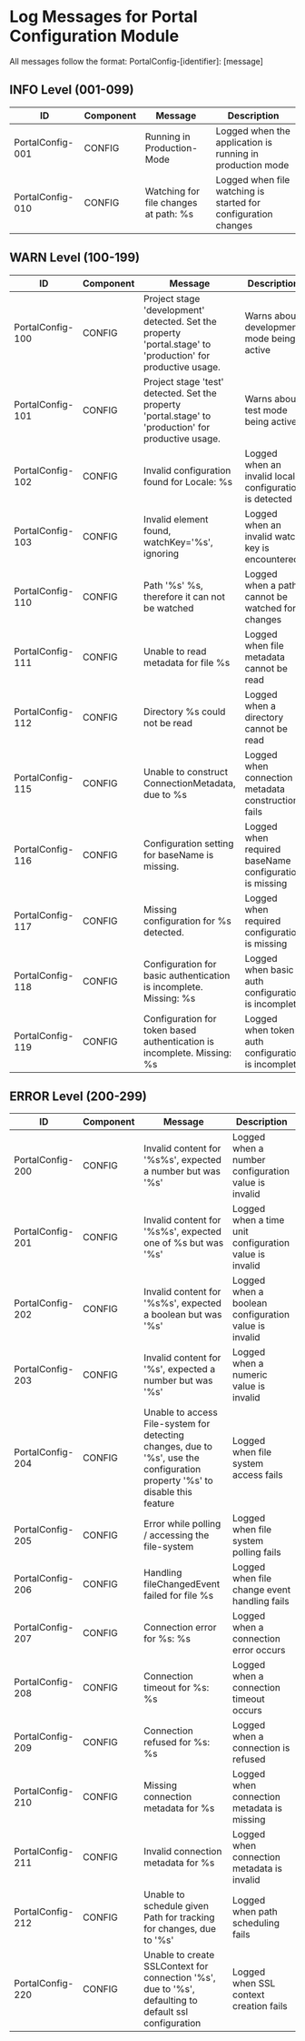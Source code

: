 # Log Messages for Portal Configuration Module

All messages follow the format: PortalConfig-[identifier]: [message]

## INFO Level (001-099)

| ID | Component | Message | Description |
|----|-----------|---------|-------------|
| PortalConfig-001 | CONFIG | Running in Production-Mode | Logged when the application is running in production mode |
| PortalConfig-010 | CONFIG | Watching for file changes at path: %s | Logged when file watching is started for configuration changes |

## WARN Level (100-199)

| ID | Component | Message | Description |
|----|-----------|---------|-------------|
| PortalConfig-100 | CONFIG | Project stage 'development' detected. Set the property 'portal.stage' to 'production' for productive usage. | Warns about development mode being active |
| PortalConfig-101 | CONFIG | Project stage 'test' detected. Set the property 'portal.stage' to 'production' for productive usage. | Warns about test mode being active |
| PortalConfig-102 | CONFIG | Invalid configuration found for Locale: %s | Logged when an invalid locale configuration is detected |
| PortalConfig-103 | CONFIG | Invalid element found, watchKey='%s', ignoring | Logged when an invalid watch key is encountered |
| PortalConfig-110 | CONFIG | Path '%s' %s, therefore it can not be watched | Logged when a path cannot be watched for changes |
| PortalConfig-111 | CONFIG | Unable to read metadata for file %s | Logged when file metadata cannot be read |
| PortalConfig-112 | CONFIG | Directory %s could not be read | Logged when a directory cannot be read |
| PortalConfig-115 | CONFIG | Unable to construct ConnectionMetadata, due to %s | Logged when connection metadata construction fails |
| PortalConfig-116 | CONFIG | Configuration setting for baseName is missing. | Logged when required baseName configuration is missing |
| PortalConfig-117 | CONFIG | Missing configuration for %s detected. | Logged when required configuration is missing |
| PortalConfig-118 | CONFIG | Configuration for basic authentication is incomplete. Missing: %s | Logged when basic auth configuration is incomplete |
| PortalConfig-119 | CONFIG | Configuration for token based authentication is incomplete. Missing: %s | Logged when token auth configuration is incomplete |

## ERROR Level (200-299)

| ID | Component | Message | Description |
|----|-----------|---------|-------------|
| PortalConfig-200 | CONFIG | Invalid content for '%s%s', expected a number but was '%s' | Logged when a number configuration value is invalid |
| PortalConfig-201 | CONFIG | Invalid content for '%s%s', expected one of %s but was '%s' | Logged when a time unit configuration value is invalid |
| PortalConfig-202 | CONFIG | Invalid content for '%s%s', expected a boolean but was '%s' | Logged when a boolean configuration value is invalid |
| PortalConfig-203 | CONFIG | Invalid content for '%s', expected a number but was '%s' | Logged when a numeric value is invalid |
| PortalConfig-204 | CONFIG | Unable to access File-system for detecting changes, due to '%s', use the configuration property '%s' to disable this feature | Logged when file system access fails |
| PortalConfig-205 | CONFIG | Error while polling / accessing the file-system | Logged when file system polling fails |
| PortalConfig-206 | CONFIG | Handling fileChangedEvent failed for file %s | Logged when file change event handling fails |
| PortalConfig-207 | CONFIG | Connection error for %s: %s | Logged when a connection error occurs |
| PortalConfig-208 | CONFIG | Connection timeout for %s: %s | Logged when a connection timeout occurs |
| PortalConfig-209 | CONFIG | Connection refused for %s: %s | Logged when a connection is refused |
| PortalConfig-210 | CONFIG | Missing connection metadata for %s | Logged when connection metadata is missing |
| PortalConfig-211 | CONFIG | Invalid connection metadata for %s | Logged when connection metadata is invalid |
| PortalConfig-212 | CONFIG | Unable to schedule given Path for tracking for changes, due to '%s' | Logged when path scheduling fails |
| PortalConfig-220 | CONFIG | Unable to create SSLContext for connection '%s', due to '%s', defaulting to default ssl configuration | Logged when SSL context creation fails |

